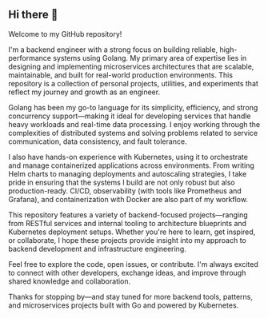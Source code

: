 ## Hi there 👋

Welcome to my GitHub repository!

I'm a backend engineer with a strong focus on building reliable, high-performance systems using Golang. My primary area of expertise lies in designing and implementing microservices architectures that are scalable, maintainable, and built for real-world production environments. This repository is a collection of personal projects, utilities, and experiments that reflect my journey and growth as an engineer.

Golang has been my go-to language for its simplicity, efficiency, and strong concurrency support—making it ideal for developing services that handle heavy workloads and real-time data processing. I enjoy working through the complexities of distributed systems and solving problems related to service communication, data consistency, and fault tolerance.

I also have hands-on experience with Kubernetes, using it to orchestrate and manage containerized applications across environments. From writing Helm charts to managing deployments and autoscaling strategies, I take pride in ensuring that the systems I build are not only robust but also production-ready. CI/CD, observability (with tools like Prometheus and Grafana), and containerization with Docker are also part of my workflow.

This repository features a variety of backend-focused projects—ranging from RESTful services and internal tooling to architecture blueprints and Kubernetes deployment setups. Whether you're here to learn, get inspired, or collaborate, I hope these projects provide insight into my approach to backend development and infrastructure engineering.

Feel free to explore the code, open issues, or contribute. I'm always excited to connect with other developers, exchange ideas, and improve through shared knowledge and collaboration.

Thanks for stopping by—and stay tuned for more backend tools, patterns, and microservices projects built with Go and powered by Kubernetes.
